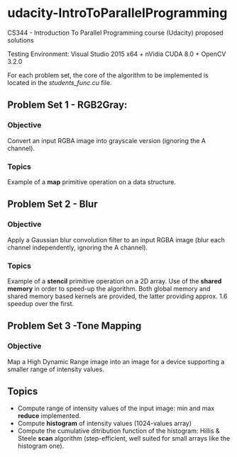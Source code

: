 # udacity-IntroToParallelProgramming
CS344 - Introduction To Parallel Programming course (Udacity) proposed solutions

Testing Environment: Visual Studio 2015 x64 + nVidia CUDA 8.0 + OpenCV 3.2.0

For each problem set, the core of the algorithm to be implemented is located in the _students_func.cu_ file.

## Problem Set 1 - RGB2Gray: 
### Objective
Convert an input RGBA image into grayscale version (ignoring the A channel).
### Topics
Example of a **map** primitive operation on a data structure.

## Problem Set 2 - Blur
### Objective
Apply a Gaussian blur convolution filter to an input RGBA image (blur each channel independently, ignoring the A channel).
### Topics
Example of a **stencil** primitive operation on a 2D array. Use of the **shared memory** in order to speed-up the algorithm. Both global memory and shared memory based kernels are provided, the latter providing approx. 1.6 speedup over the first.

## Problem Set 3 -Tone Mapping
### Objective
Map a High Dynamic Range image into an image for a device supporting a smaller range of intensity values.
## Topics
- Compute range of intensity values of the input image: min and max **reduce** implemented.
- Compute **histogram** of intensity values (1024-values array)
- Compute the cumulative ditribution function of the histogram: Hillis & Steele **scan** algorithm (step-efficient, well suited for small arrays like the histogram one). 

